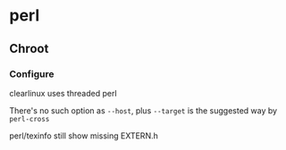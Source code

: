 # perl

## Chroot

### Configure
clearlinux uses threaded perl

There's no such option as `--host`, plus `--target` is the suggested way by
`perl-cross`

perl/texinfo still show missing EXTERN.h
